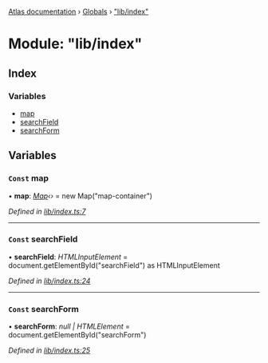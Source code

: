 [Atlas documentation](../README.md) › [Globals](../globals.md) › ["lib/index"](_lib_index_.md)

# Module: "lib/index"

## Index

### Variables

* [map](_lib_index_.md#const-map)
* [searchField](_lib_index_.md#const-searchfield)
* [searchForm](_lib_index_.md#const-searchform)

## Variables

### `Const` map

• **map**: *[Map](../classes/_lib_map_.map.md)‹›* = new Map("map-container")

*Defined in [lib/index.ts:7](https://github.com/chronark/atlas/blob/a253197/src/lib/index.ts#L7)*

___

### `Const` searchField

• **searchField**: *HTMLInputElement* = document.getElementById("searchField") as HTMLInputElement

*Defined in [lib/index.ts:24](https://github.com/chronark/atlas/blob/a253197/src/lib/index.ts#L24)*

___

### `Const` searchForm

• **searchForm**: *null | HTMLElement* = document.getElementById("searchForm")

*Defined in [lib/index.ts:25](https://github.com/chronark/atlas/blob/a253197/src/lib/index.ts#L25)*
